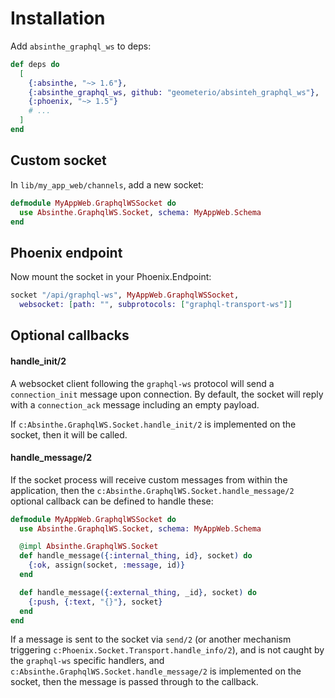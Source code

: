 # Installation

Add `absinthe_graphql_ws` to deps:

```elixir
def deps do
  [
    {:absinthe, "~> 1.6"},
    {:absinthe_graphql_ws, github: "geometerio/absinteh_graphql_ws"},
    {:phoenix, "~> 1.5"}
    # ...
  ]
end
```

## Custom socket

In `lib/my_app_web/channels`, add a new socket:

```elixir
defmodule MyAppWeb.GraphqlWSSocket do
  use Absinthe.GraphqlWS.Socket, schema: MyAppWeb.Schema
end
```

## Phoenix endpoint

Now mount the socket in your Phoenix.Endpoint:

```elixir
socket "/api/graphql-ws", MyAppWeb.GraphqlWSSocket,
  websocket: [path: "", subprotocols: ["graphql-transport-ws"]]
```

## Optional callbacks

#### handle_init/2

A websocket client following the `graphql-ws` protocol will send a `connection_init`
message upon connection. By default, the socket will reply with a `connection_ack`
message including an empty payload.

If `c:Absinthe.GraphqlWS.Socket.handle_init/2` is implemented on the socket, then
it will be called.

#### handle_message/2

If the socket process will receive custom messages from within the application,
then the `c:Absinthe.GraphqlWS.Socket.handle_message/2` optional callback can
be defined to handle these:

```elixir
defmodule MyAppWeb.GraphqlWSSocket do
  use Absinthe.GraphqlWS.Socket, schema: MyAppWeb.Schema

  @impl Absinthe.GraphqlWS.Socket
  def handle_message({:internal_thing, id}, socket) do
    {:ok, assign(socket, :message, id)}
  end

  def handle_message({:external_thing, _id}, socket) do
    {:push, {:text, "{}"}, socket}
  end
end
```

If a message is sent to the socket via `send/2` (or another mechanism triggering
`c:Phoenix.Socket.Transport.handle_info/2`), and is not caught by
the `graphql-ws` specific handlers, and `c:Absinthe.GraphqlWS.Socket.handle_message/2`
is implemented on the socket, then the message is passed through to the callback.

